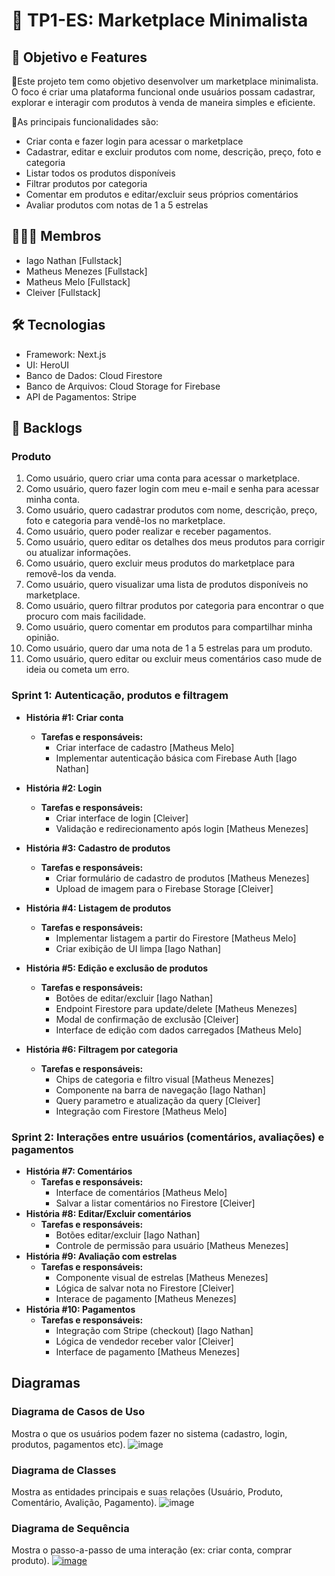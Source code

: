 # 📝 TP1-ES: Marketplace Minimalista
## 🎯 Objetivo e Features
📍Este projeto tem como objetivo desenvolver um marketplace minimalista. O foco é criar uma plataforma funcional onde usuários possam cadastrar, explorar e interagir com produtos à venda de maneira simples e eficiente. 

📍As principais funcionalidades são:
- Criar conta e fazer login para acessar o marketplace
- Cadastrar, editar e excluir produtos com nome, descrição, preço, foto e categoria
- Listar todos os produtos disponíveis
- Filtrar produtos por categoria
- Comentar em produtos e editar/excluir seus próprios comentários
- Avaliar produtos com notas de 1 a 5 estrelas


## 👨🏾‍💻 Membros
- Iago Nathan [Fullstack]
- Matheus Menezes [Fullstack]
- Matheus Melo [Fullstack]
- Cleiver [Fullstack]

## 🛠️ Tecnologias
- Framework: Next.js
- UI: HeroUI
- Banco de Dados: Cloud Firestore
- Banco de Arquivos: Cloud Storage for Firebase
- API de Pagamentos: Stripe

## 🔄 Backlogs
### Produto
1. Como usuário, quero criar uma conta para acessar o marketplace.
2. Como usuário, quero fazer login com meu e-mail e senha para acessar minha conta.
3. Como usuário, quero cadastrar produtos com nome, descrição, preço, foto e categoria para vendê-los no marketplace.
4. Como usuário, quero poder realizar e receber pagamentos.
5. Como usuário, quero editar os detalhes dos meus produtos para corrigir ou atualizar informações.
6. Como usuário, quero excluir meus produtos do marketplace para removê-los da venda.
7. Como usuário, quero visualizar uma lista de produtos disponíveis no marketplace.
8. Como usuário, quero filtrar produtos por categoria para encontrar o que procuro com mais facilidade.
9. Como usuário, quero comentar em produtos para compartilhar minha opinião.
10. Como usuário, quero dar uma nota de 1 a 5 estrelas para um produto.
11. Como usuário, quero editar ou excluir meus comentários caso mude de ideia ou cometa um erro.

### Sprint 1: Autenticação, produtos e filtragem
- **História #1: Criar conta**
  - **Tarefas e responsáveis:**
    - Criar interface de cadastro [Matheus Melo]
    - Implementar autenticação básica com Firebase Auth [Iago Nathan]
- **História #2: Login**
  - **Tarefas e responsáveis:**
    - Criar interface de login [Cleiver]
    - Validação e redirecionamento após login [Matheus Menezes]
   
- **História #3: Cadastro de produtos**
  - **Tarefas e responsáveis:**
    - Criar formulário de cadastro de produtos [Matheus Menezes]
    - Upload de imagem para o Firebase Storage [Cleiver]
      
- **História #4: Listagem de produtos**
  - **Tarefas e responsáveis:**
    - Implementar listagem a partir do Firestore [Matheus Melo]
    - Criar exibição de UI limpa [Iago Nathan]
- **História #5: Edição e exclusão de produtos**
  - **Tarefas e responsáveis:**
    - Botões de editar/excluir [Iago Nathan]
    - Endpoint Firestore para update/delete [Matheus Menezes]
    - Modal de confirmação de exclusão [Cleiver]
    - Interface de edição com dados carregados [Matheus Melo]
- **História #6: Filtragem por categoria**
  - **Tarefas e responsáveis:**
    - Chips de categoria e filtro visual [Matheus Menezes]
    - Componente na barra de navegação [Iago Nathan]
    - Query parametro e atualização da query [Cleiver]
    - Integração com Firestore [Matheus Melo]
### Sprint 2: Interações entre usuários (comentários, avaliações) e pagamentos
- **História #7: Comentários**
  - **Tarefas e responsáveis:**
      - Interface de comentários [Matheus Melo]
      - Salvar a listar comentários no Firestore [Cleiver]
- **História #8: Editar/Excluir comentários**
  - **Tarefas e responsáveis:**
    - Botões editar/excluir [Iago Nathan]
    - Controle de permissão para usuário [Matheus Menezes]
- **História #9: Avaliação com estrelas**
  - **Tarefas e responsáveis:**
    - Componente visual de estrelas [Matheus Menezes]
    - Lógica de salvar nota no Firestore [Cleiver]
    - Interace de pagamento [Matheus Menezes]
- **História #10: Pagamentos**
  - **Tarefas e responsáveis:**
    - Integração com Stripe (checkout) [Iago Nathan]
    - Lógica de vendedor receber valor [Cleiver]
    - Interface de pagamento [Matheus Menezes]  
## Diagramas
### Diagrama de Casos de Uso
Mostra o que os usuários podem fazer no sistema (cadastro, login, produtos, pagamentos etc).
![image](https://github.com/user-attachments/assets/70ccbc68-cf15-4bac-b924-98e7d8981d79)


### Diagrama de Classes
Mostra as entidades principais e suas relações (Usuário, Produto, Comentário, Avalição, Pagamento).
![image](https://github.com/user-attachments/assets/89c3f044-5761-4644-a9bc-25daf254a055)


### Diagrama de Sequência
Mostra o passo-a-passo de uma interação (ex: criar conta, comprar produto).
[![image](https://github.com/user-attachments/assets/d5592437-5613-49d0-ad91-553f1c077b3c)](https://github.com/IagoNat/TP1-ES/blob/fa87f858b242570a4ea62c94b8031f0dfd18ae59/public/images/Diagrama%20de%20sequencia.png)

